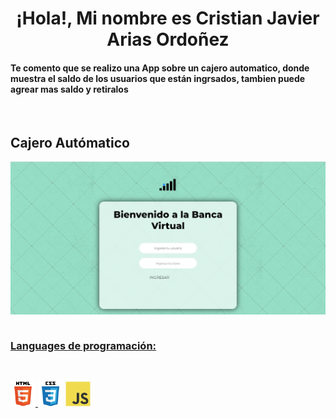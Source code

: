 <h1 align="center">¡Hola!, Mi nombre es Cristian Javier Arias Ordoñez</h1>
<h4>Te comento que se realizo una App sobre un cajero automatico, donde muestra el saldo de los usuarios que están ingrsados, tambien puede agrear mas saldo y retiralos</h4>
<br>
<h2> Cajero Autómatico</h2>
<a href="https://cristian0813.github.io/Cajero-automatico/"><img src="./assets/CAjeroAutomatico.jpg" width="auto" align="center">
<br>
<br>
<h3 align="left">Languages de programación:</h3>
<br>
<p align="left"> <a href="https://www.w3.org/html/" target="_blank" rel="noreferrer"> <img src="https://raw.githubusercontent.com/devicons/devicon/master/icons/html5/html5-original-wordmark.svg" alt="html5" width="40" height="40"/></a><a href="https://www.w3schools.com/css/" target="_blank" rel="noreferrer"> <img src="https://raw.githubusercontent.com/devicons/devicon/master/icons/css3/css3-original-wordmark.svg" alt="css3" width="40" height="40"/></a> <a href="https://developer.mozilla.org/en-US/docs/Web/JavaScript" target="_blank" rel="noreferrer"> <img src="https://raw.githubusercontent.com/devicons/devicon/master/icons/javascript/javascript-original.svg" alt="javascript" width="40" height="40"/></a>

</p>
